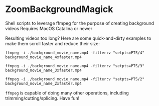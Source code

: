 # ZoomBackgroundMagick
Shell scripts to leverage ffmpeg for the purpose of creating background videos
Requires MacOS Catalina or newer

Resulting videos too long? Here are some quick-and-dirty examples to make them scroll faster and reduce their size:

```
ffmpeg -i ./background_movie_name.mp4 -filter:v "setpts=PTS/4" background_movie_name_4xfaster.mp4

ffmpeg -i ./background_movie_name.mp4 -filter:v "setpts=PTS/3" background_movie_name_3xfaster.mp4

ffmpeg -i ./background_movie_name.mp4 -filter:v "setpts=PTS/2" background_movie_name_2xfaster.mp4
```

`ffmpeg` is capable of doing many other operations, including trimming/cutting/splicing. Have fun!
